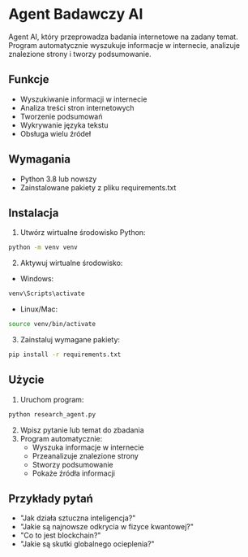 # Agent Badawczy AI

Agent AI, który przeprowadza badania internetowe na zadany temat. Program automatycznie wyszukuje informacje w internecie, analizuje znalezione strony i tworzy podsumowanie.

## Funkcje

- Wyszukiwanie informacji w internecie
- Analiza treści stron internetowych
- Tworzenie podsumowań
- Wykrywanie języka tekstu
- Obsługa wielu źródeł

## Wymagania

- Python 3.8 lub nowszy
- Zainstalowane pakiety z pliku requirements.txt

## Instalacja

1. Utwórz wirtualne środowisko Python:
```bash
python -m venv venv
```

2. Aktywuj wirtualne środowisko:
- Windows:
```bash
venv\Scripts\activate
```
- Linux/Mac:
```bash
source venv/bin/activate
```

3. Zainstaluj wymagane pakiety:
```bash
pip install -r requirements.txt
```

## Użycie

1. Uruchom program:
```bash
python research_agent.py
```

2. Wpisz pytanie lub temat do zbadania
3. Program automatycznie:
   - Wyszuka informacje w internecie
   - Przeanalizuje znalezione strony
   - Stworzy podsumowanie
   - Pokaże źródła informacji

## Przykłady pytań

- "Jak działa sztuczna inteligencja?"
- "Jakie są najnowsze odkrycia w fizyce kwantowej?"
- "Co to jest blockchain?"
- "Jakie są skutki globalnego ocieplenia?"
